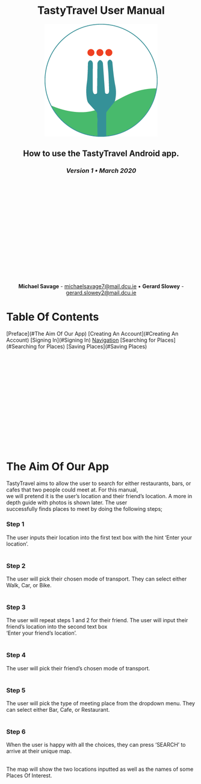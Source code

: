 <div align="center">

# TastyTravel User Manual

![TastyTravel logo](images/96.png)


## How to use the TastyTravel Android app.

### <em>Version 1 • March 2020</em>
<br/><br/>
<br/><br/>
<br/><br/>
<br/><br/>
<br/><br/>
<br/><br/>
<br/><br/>
<br/><br/>
**Michael Savage** - michaelsavage7@mail.dcu.ie • **Gerard Slowey** - gerard.slowey2@mail.dcu.ie

</div>
<div>

# Table Of Contents

[Preface](#The Aim Of Our App)
[Creating An Account](#Creating An Account)
[Signing In](#Signing In)
[Navigation](#Navigation)
[Searching for Places](#Searching for Places)
[Saving Places](#Saving Places)
<br/><br/>
<br/><br/>
<br/><br/>
<br/><br/>
<br/><br/>
<br/><br/>
<br/><br/>
<br/><br/>

</div>
<div>

# The Aim Of Our App
TastyTravel aims to allow the user to search for either restaurants, bars, or cafes that two people could meet at. For this manual,  
we will pretend it is the user’s location and their friend’s location. A more in depth guide with photos is shown later. The user  
successfully finds places to meet by doing the following steps;

### Step 1
The user inputs their location into the first text box with the hint ‘Enter your location’. 
<br/><br/>

### Step 2
The user will pick their chosen mode of transport. They can select either Walk, Car, or Bike.
<br/><br/>

### Step 3
The user will repeat steps 1 and 2 for their friend. The user will input their friend’s location into the second text box  
‘Enter your friend’s location’.
<br/><br/>

### Step 4
The user will pick their friend’s chosen mode of transport.
<br/><br/>

### Step 5
The user will pick the type of meeting place from the dropdown menu. They can select either Bar, Cafe, or Restaurant.
<br/><br/>

### Step 6
When the user is happy with all the choices, they can press ‘SEARCH’ to arrive at their unique map. 
<br/><br/>

The map will show the two locations inputted as well as the names of some Places Of Interest.
<br/><br/>

